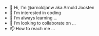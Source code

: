 - 👋 Hi, I’m @arnoldjanw aka Arnold Joosten
- 👀 I’m interested in coding
- 🌱 I’m always learning ...
- 💞️ I’m looking to collaborate on ...
- 📫 How to reach me ...

<!---
arnoldjanw/arnoldjanw is a ✨ special ✨ repository because its `README.md` (this file) appears on your GitHub profile.
You can click the Preview link to take a look at your changes.
--->
